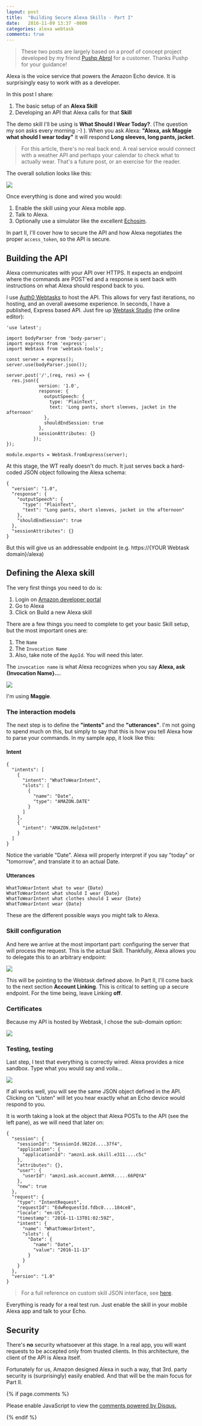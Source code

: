 ```yaml
---
layout: post
title:  "Building Secure Alexa Skills - Part I"
date:   2016-11-09 13:37 -0800
categories: alexa webtask 
comments: true
---
```


> These two posts are largely based on a proof of concept project developed by my friend [Pushp Abrol](https://twitter.com/pushpabrol) for a customer. Thanks Pushp for your guidance!

Alexa is the voice service that powers the Amazon Echo device. It is surprisingly easy to work with as a developer.

In this post I share:

1. The basic setup of an **Alexa Skill**
2. Developing an API that Alexa calls for that **Skill**

The demo skill I'll be using is **What Should I Wear Today?**. (The question my son asks every morning :-) ). When you ask Alexa: **"Alexa, ask Maggie what should I wear today"** it will respond **Long sleeves, long pants, jacket**.

> For this article, there's no real back end. A real service would connect with a weather API and perhaps your calendar to check what to actually wear. That's a future post, or an exercise for the reader.

The overall solution looks like this:

![](https://docs.google.com/drawings/d/1WcNmE-OVCKxo5BUCe5qR5tGRXm4XsyFPO8JpD8nDHrY/pub?w=1001&h=529)

Once everything is done and wired you would:

1. Enable the skill using your Alexa mobile app.
2. Talk to Alexa.
3. Optionally use a simulator like the excellent [Echosim](https://echosim.io).

In part II, I'll cover how to secure the API and how Alexa negotiates the proper `access_token`, so the API is secure.

## Building the API

Alexa communicates with your API over HTTPS. It expects an endpoint where the commands are POST'ed and a response is sent back with instructions on what Alexa should respond back to you.

I use [Auth0 Webtasks](https://webtask.io) to host the API. This allows for very fast iterations, no hosting, and an overall awesome experience. In seconds, I have a published,  Express based API. Just fire up [Webtask Studio](https://webtask.io/make) (the online editor): 

```
'use latest';

import bodyParser from 'body-parser';
import express from 'express';
import Webtask from 'webtask-tools';

const server = express();
server.use(bodyParser.json());

server.post('/',(req, res) => {
  res.json({ 
            version: '1.0',
            response: { 
              outputSpeech: { 
                type: 'PlainText',
                text: 'Long pants, short sleeves, jacket in the afternoon' 
              },
              shouldEndSession: true 
            },
            sessionAttributes: {} 
          });
});

module.exports = Webtask.fromExpress(server);
```

At this stage, the WT really doesn't do much. It just serves back a hard-coded JSON object following the Alexa schema:

```
{ 
  "version": "1.0",
  "response": { 
    "outputSpeech": { 
      "type": "PlainText",
      "text": "Long pants, short sleeves, jacket in the afternoon" 
    },
    "shouldEndSession": true 
  },
  "sessionAttributes": {} 
}
```

But this will give us an addressable endpoint (e.g. https://{YOUR Webtask domain}/alexa)

## Defining the Alexa skill

The very first things you need to do is:

1. Login on [Amazon developer portal](https://developer.amazon.com)
2. Go to Alexa
3. Click on Build a new Alexa skill

There are a few things you need to complete to get your basic Skill setup, but the most important ones are:

1. The `Name`
2. The `Invocation Name`
3. Also, take note of the `AppId`. You will need this later.

The `invocation name` is what Alexa recognizes when you say **Alexa, ask {Invocation Name}...**.

![](/media/alexa-1.png)

I'm using **Maggie**.

### The interaction models

The next step is to define the **"intents"** and the **"utterances"**. I'm not going to spend much on this, but simply to say that this is how you tell Alexa how to parse your commands. In my sample app, it look like this:

#### Intent

```
{
  "intents": [
    {
      "intent": "WhatToWearIntent",
      "slots": [
        {
          "name": "Date",
          "type": "AMAZON.DATE"
        }
      ]
    },
    {
      "intent": "AMAZON.HelpIntent"
    }
  ]
}
```

Notice the variable "Date". Alexa will properly interpret if you say "today" or "tomorrow", and translate it to an actual Date.

#### Utterances

```
WhatToWearIntent what to wear {Date}
WhatToWearIntent what should I wear {Date}
WhatToWearIntent what clothes should I wear {Date}
WhatToWearIntent wear {Date}
```

These are the different possible ways you might talk to Alexa.

### Skill configuration

And here we arrive at the most important part: configuring the server that will process the request. This is the actual Skill. Thankfully, Alexa allows you to delegate this to an arbitrary endpoint:

![](/media/alexa-2.png)

This will be pointing to the Webtask defined above. In Part II, I'll come back to the next section **Account Linking**. This is critical to setting up a secure endpoint. For the time being, leave Linking **off**.

### Certificates

Because my API is hosted by Webtask, I chose the sub-domain option:

![](/media/alexa-certs.png)

### Testing, testing

Last step, I test that everything is correctly wired. Alexa provides a nice sandbox. Type what you would say and voila...

![](/media/alexa-test.png)

If all works well, you will see the same JSON object defined in the API. Clicking on "Listen" will let you hear exactly what an Echo device would respond to you.

It is worth taking a look at the object that Alexa POSTs to the API (see the left pane), as we will need that later on:

```
{
  "session": {
    "sessionId": "SessionId.9822d....37f4",
    "application": {
      "applicationId": "amzn1.ask.skill.e311....c5c"
    },
    "attributes": {},
    "user": {
      "userId": "amzn1.ask.account.AHYKR.....66PQYA"
    },
    "new": true
  },
  "request": {
    "type": "IntentRequest",
    "requestId": "EdwRequestId.fdbc0....184ce8",
    "locale": "en-US",
    "timestamp": "2016-11-13T01:02:59Z",
    "intent": {
      "name": "WhatToWearIntent",
      "slots": {
        "Date": {
          "name": "Date",
          "value": "2016-11-13"
        }
      }
    }
  },
  "version": "1.0"
}
```

> For a full reference on custom skill JSON interface, see [here](https://developer.amazon.com/public/solutions/alexa/alexa-skills-kit/docs/alexa-skills-kit-interface-reference).

Everything is ready for a real test run. Just enable the skill in your mobile Alexa app and talk to your Echo.

## Security

There's **no** security whatsoever at this stage. In a real app, you will want requests to be accepted only from trusted clients. In this architecture, the client of the API is Alexa itself.

Fortunately for us, Amazon designed Alexa in such a way, that 3rd. party security is (surprisingly) easily enabled. And that will be the main focus for Part II. 

{% if page.comments %}

<div id="disqus_thread"></div>
<script>

var disqus_config = function () {
this.page.url = window.location.href;
this.page.identifier = '{{page.title|slugify}}';
};

(function() { // DON'T EDIT BELOW THIS LINE
var d = document, s = d.createElement('script');
s.src = '//eugeniop-technical-blog.disqus.com/embed.js';
s.setAttribute('data-timestamp', +new Date());
(d.head || d.body).appendChild(s);
})();
</script>
<noscript>Please enable JavaScript to view the <a href="https://disqus.com/?ref_noscript">comments powered by Disqus.</a></noscript>

{% endif %}